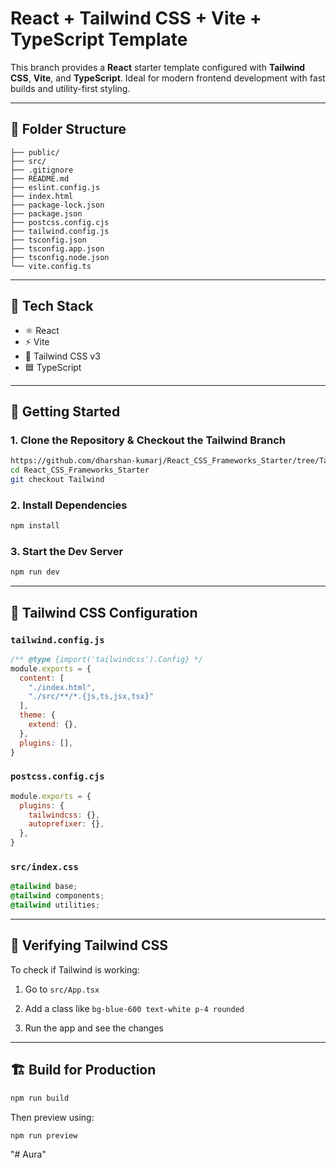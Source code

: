 
#  React + Tailwind CSS + Vite + TypeScript Template

This branch provides a **React** starter template configured with **Tailwind CSS**, **Vite**, and **TypeScript**. Ideal for modern frontend development with fast builds and utility-first styling.

---

## 📁 Folder Structure


``` 
├── public/  
├── src/  
├── .gitignore  
├── README.md  
├── eslint.config.js  
├── index.html  
├── package-lock.json  
├── package.json  
├── postcss.config.cjs  
├── tailwind.config.js  
├── tsconfig.json  
├── tsconfig.app.json  
├── tsconfig.node.json  
└── vite.config.ts

```

---

## 🧰 Tech Stack

- ⚛️ React
- ⚡ Vite
- 🎨 Tailwind CSS v3
- 🟦 TypeScript


---

## 🚀 Getting Started

### 1. Clone the Repository & Checkout the Tailwind Branch

```bash
https://github.com/dharshan-kumarj/React_CSS_Frameworks_Starter/tree/Tailwind
cd React_CSS_Frameworks_Starter
git checkout Tailwind

```

### 2. Install Dependencies

```bash
npm install

```

### 3. Start the Dev Server

```bash
npm run dev

```

----------

## 🧩 Tailwind CSS Configuration

###  `tailwind.config.js`

```js
/** @type {import('tailwindcss').Config} */
module.exports = {
  content: [
    "./index.html",
    "./src/**/*.{js,ts,jsx,tsx}"
  ],
  theme: {
    extend: {},
  },
  plugins: [],
}

```
### `postcss.config.cjs`

```js
module.exports = {
  plugins: {
    tailwindcss: {},
    autoprefixer: {},
  },
}

```

###  `src/index.css`

```css
@tailwind base;
@tailwind components;
@tailwind utilities;

```

----------

## 🧪 Verifying Tailwind CSS

To check if Tailwind is working:

1.  Go to `src/App.tsx`
    
2.  Add a class like `bg-blue-600 text-white p-4 rounded`
    
3.  Run the app and see the changes
    

----------

## 🏗️ Build for Production

```bash
npm run build

```

Then preview using:

```bash
npm run preview

```
"# Aura" 
